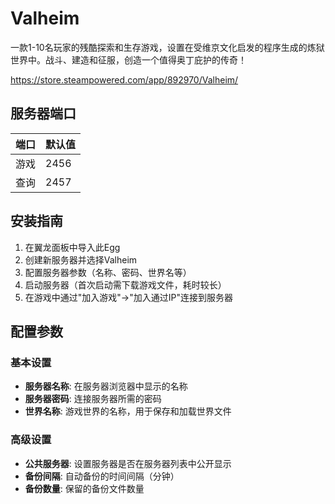 # Valheim

一款1-10名玩家的残酷探索和生存游戏，设置在受维京文化启发的程序生成的炼狱世界中。战斗、建造和征服，创造一个值得奥丁庇护的传奇！

<https://store.steampowered.com/app/892970/Valheim/>

## 服务器端口

| 端口  | 默认值 |
|-------|---------|
| 游戏  | 2456    |
| 查询 | 2457    | 

## 安装指南

1. 在翼龙面板中导入此Egg
2. 创建新服务器并选择Valheim
3. 配置服务器参数（名称、密码、世界名等）
4. 启动服务器（首次启动需下载游戏文件，耗时较长）
5. 在游戏中通过"加入游戏"→"加入通过IP"连接到服务器

## 配置参数

### 基本设置
- **服务器名称**: 在服务器浏览器中显示的名称
- **服务器密码**: 连接服务器所需的密码
- **世界名称**: 游戏世界的名称，用于保存和加载世界文件

### 高级设置
- **公共服务器**: 设置服务器是否在服务器列表中公开显示
- **备份间隔**: 自动备份的时间间隔（分钟）
- **备份数量**: 保留的备份文件数量 

